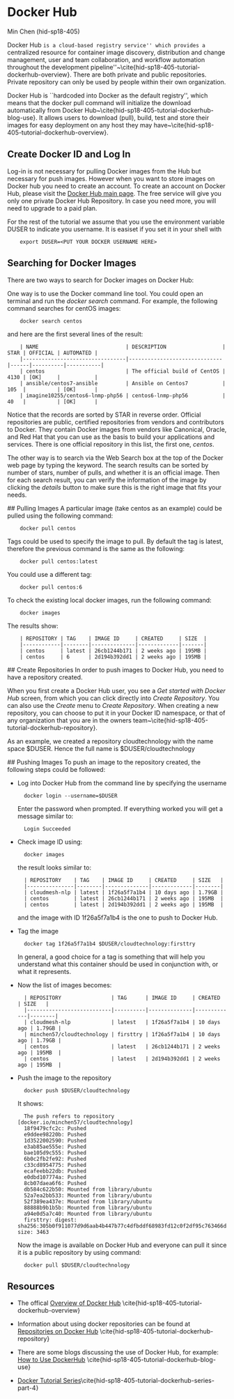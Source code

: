 # Docker Hub

Min Chen (hid-sp18-405) 

Docker Hub ``is a cloud-based registry service'' which provides a ``centralized resource for container image discovery, distribution and change management, user and team collaboration, and workflow automation throughout the development pipeline''~\cite{hid-sp18-405-tutorial-dockerhub-overview}. There are both private and public repositories. Private repository can only be used by people 
within their own organization.

Docker Hub is ``hardcoded into Docker as the default registry'', which means that the docker pull command will initialize the download automatically from Docker Hub~\cite{hid-sp18-405-tutorial-dockerhub-blog-use}. It allows users to download (pull), build, test and store their images for easy deployment on any host they may have~\cite{hid-sp18-405-tutorial-dockerhub-overview}.

## Create Docker ID and Log In
Log-in is not necessary for pulling Docker images from the Hub but necessary for push images. However when you want to store images on Docker hub you need to create an account.  To create an account on Docker Hub, please visit the [Docker Hub main page](https://hub.docker.com/). The free service will give you only one private Docker Hub Repository. In case you need more, you will need to upgrade to a paid plan.

For the rest of the tutorial we assume that you use the environment variable DUSER to indicate you username. It is easiset if you set it in your shell with
        
        export DUSER=<PUT YOUR DOCKER USERNAME HERE> 

## Searching for Docker Images
There are two ways to search for Docker images on Docker Hub:

One way is to use the Docker command line tool. You could open an terminal and run the *docker search* command. For example, the following command searches for centOS images:

        docker search centos

and here are the first several lines of the result:

        | NAME                            | DESCRIPTION                  | STAR | OFFICIAL | AUTOMATED |
        |---------------------------------|------------------------------|------|----------|-----------|
        | centos                          | The official build of CentOS | 4130 | [OK]     |           |
        | ansible/centos7-ansible         | Ansible on Centos7           | 105  |          | [OK]      |
        | imagine10255/centos6-lnmp-php56 | centos6-lnmp-php56           | 40   |          | [OK]      |

Notice that the records are sorted by STAR in reverse order. Official repositories are public, certified repositories from vendors and contributors to Docker. They contain Docker images from vendors like Canonical, Oracle, and Red Hat that you can use as the basis to build your applications and services. There is one official repository in this list, the first one, *centos*. 

The other way is to search via the Web Search box at the top of the Docker web page by typing the keyword. The search results can be sorted by number of stars, number of pulls, and whether it is an official image. Then for each search result, you can verify the information of the image by clicking the *details* button to make sure this is the right image that fits your needs. 

## Pulling Images
A particular image (take centos as an example) could be pulled using the following command:

        docker pull centos

Tags could be used to specify the image to pull. By default the tag is latest, therefore the previous command is the same as the following:

        docker pull centos:latest

You could use a different tag:
        
        docker pull centos:6

To check the existing local docker images, run the following command:

        docker images

The results show:

        | REPOSITORY | TAG    | IMAGE ID     | CREATED     | SIZE  |
        |------------|--------|--------------|-------------|-------|
        | centos     | latest | 26cb1244b171 | 2 weeks ago | 195MB |
        | centos     | 6      | 2d194b392dd1 | 2 weeks ago | 195MB |


## Create Repositories
In order to push images to Docker Hub, you need to have a repository created. 

When you first create a Docker Hub user, you see a *Get started with Docker Hub* screen, from which you can click directly into *Create Repository*. You can also use the *Create* menu to *Create Repository*. When creating a new repository, you can choose to put it in your Docker ID namespace, or that of any organization that you are in the owners team~\cite{hid-sp18-405-tutorial-dockerhub-repository}. 

As an example, we created a repository cloudtechnology with the name
space $DUSER. Hence the full name is $DUSER/cloudtechnology


## Pushing Images
To push an image to the repository created, the following steps could be followed:

* Log into Docker Hub from the command line by specifying the username

        docker login --username=$DUSER

    Enter the password when prompted. If everything worked you will get a message similar to:

        Login Succeeded

* Check image ID using:

        docker images

    the result looks similar to:

        | REPOSITORY    | TAG    | IMAGE ID     | CREATED     | SIZE   |
        |---------------|--------|--------------|-------------|--------|
        | cloudmesh-nlp | latest | 1f26a5f7a1b4 | 10 days ago | 1.79GB |
        | centos        | latest | 26cb1244b171 | 2 weeks ago | 195MB  |
        | centos        | latest | 2d194b392dd1 | 2 weeks ago | 195MB  |

    and the image with ID 1f26a5f7a1b4 is the one to push to Docker Hub.

* Tag the image

        docker tag 1f26a5f7a1b4 $DUSER/cloudtechnology:firsttry

    In general, a good choice for a tag is something that will help you understand what this container should be used in conjunction with, or what it represents.

* Now the list of images becomes:
        
        | REPOSITORY                | TAG      | IMAGE ID     | CREATED     | SIZE   |
        |---------------------------|----------|--------------|-------------|--------|
        | cloudmesh-nlp             | latest   | 1f26a5f7a1b4 | 10 days ago | 1.79GB |
        | minchen57/cloudtechnology | firsttry | 1f26a5f7a1b4 | 10 days ago | 1.79GB |
        | centos                    | latest   | 26cb1244b171 | 2 weeks ago | 195MB  |
        | centos                    | latest   | 2d194b392dd1 | 2 weeks ago | 195MB  |


* Push the image to the repository
        
        docker push $DUSER/cloudtechnology

    It shows: 

        The push refers to repository [docker.io/minchen57/cloudtechnology]
        18f9479cfc2c: Pushed 
        e9ddee98220b: Pushed 
        1d3522002590: Pushed 
        e3ab85ae555e: Pushed 
        bae105d9c555: Pushed 
        6b0c2fb2fe92: Pushed 
        c33cd8954775: Pushed 
        ecafeebb22db: Pushed 
        e0dbd107774a: Pushed 
        8cb07daea6f6: Pushed 
        db584c622b50: Mounted from library/ubuntu 
        52a7ea2bb533: Mounted from library/ubuntu 
        52f389ea437e: Mounted from library/ubuntu 
        88888b9b1b5b: Mounted from library/ubuntu 
        a94e0d5a7c40: Mounted from library/ubuntu 
        firsttry: digest: sha256:305b0f911077d9d6aab4b447b77c4dfbddf68983fd12c0f2df95c763466d3588 size: 3463

    Now the image is available on Docker Hub and everyone can pull it since it is a public repository by using command: 

        docker pull $DUSER/cloudtechnology

## Resources

* The offical [Overview of Docker Hub](https://docs.docker.com/docker-hub/#use-official-repositories) \cite{hid-sp18-405-tutorial-dockerhub-overview}

* Information about using docker repositories can be found at [Repositories on Docker Hub](https://docs.docker.com/docker-hub/repos/) \cite{hid-sp18-405-tutorial-dockerhub-repository}

* There are some blogs discussing the use of Docker Hub, for example: [How to Use DockerHub](https://www.linux.com/blog/learn/intro-to-linux/2018/1/how-use-dockerhub) \cite{hid-sp18-405-tutorial-dockerhub-blog-use}

* [Docker Tutorial Series](https://rominirani.com/docker-tutorial-series-part-4-docker-hub-b51fb545dd8e)\cite{hid-sp18-405-tutorial-dockerhub-series-part-4}





